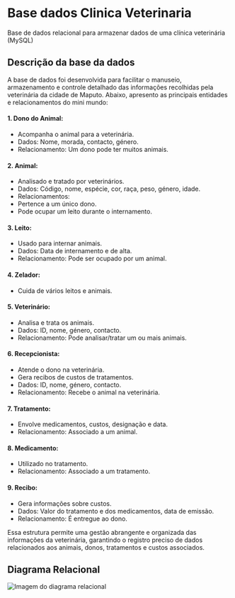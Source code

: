 # Base dados Clinica Veterinaria
Base de dados relacional para armazenar dados de uma clínica veterinária (MySQL)

## Descrição da base da dados
A base de dados foi desenvolvida para facilitar o manuseio, armazenamento e controle detalhado das informações recolhidas pela veterinária da cidade de Maputo. Abaixo, apresento as principais entidades e relacionamentos do mini mundo:

#### 1. Dono do Animal:
- Acompanha o animal para a veterinária.
- Dados: Nome, morada, contacto, género.
- Relacionamento: Um dono pode ter muitos animais.

#### 2. Animal:
- Analisado e tratado por veterinários.
- Dados: Código, nome, espécie, cor, raça, peso, género, idade.
- Relacionamentos:
- Pertence a um único dono.
- Pode ocupar um leito durante o internamento.

#### 3. Leito:
- Usado para internar animais.
- Dados: Data de internamento e de alta.
- Relacionamento: Pode ser ocupado por um animal.

#### 4. Zelador:
- Cuida de vários leitos e animais.

#### 5. Veterinário:
- Analisa e trata os animais.
- Dados: ID, nome, género, contacto.
- Relacionamento: Pode analisar/tratar um ou mais animais.

#### 6. Recepcionista:
- Atende o dono na veterinária.
- Gera recibos de custos de tratamentos.
- Dados: ID, nome, género, contacto.
- Relacionamento: Recebe o animal na veterinária.

#### 7. Tratamento:
- Envolve medicamentos, custos, designação e data.
- Relacionamento: Associado a um animal.

#### 8. Medicamento:
- Utilizado no tratamento.
- Relacionamento: Associado a um tratamento.

#### 9. Recibo:
- Gera informações sobre custos.
- Dados: Valor do tratamento e dos medicamentos, data de emissão.
- Relacionamento: É entregue ao dono.

Essa estrutura permite uma gestão abrangente e organizada das informações da veterinária, garantindo o registro preciso de dados relacionados aos animais, donos, tratamentos e custos associados.

## Diagrama Relacional

![Imagem do diagrama relacional](Projecto_Veterinária/Diagrama_Relacional.png)
